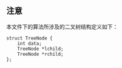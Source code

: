 ## 注意
本文件下的算法所涉及的二叉树结构定义如下：
```
struct TreeNode {
    int data;
    TreeNode *lchild;
    TreeNode *rchild;
};
```